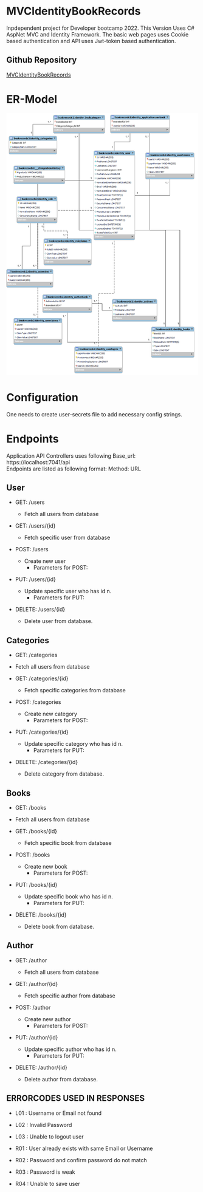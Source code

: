 # MVCIdentityBookRecords

Inpdependent project for Developer bootcamp 2022. This Version Uses C# AspNet MVC and Identity Framework. The basic web pages uses Cookie based authentication
and API uses Jwt-token based authentication.
## Github Repository
<a href="https://github.com/Lepito88/MVCIdentityBookRecords" >MVCIdentityBookRecords</a>
# ER-Model

<img src="./ER-Model.png" alt="ER-model"/>

# Configuration
One needs to create user-secrets file to add necessary config strings.
# Endpoints

Application API Controllers uses following Base_url: https://localhost:7041/api <br>
Endpoints are listed as following format: Method: URL
 ## User
 - GET: /users
   - Fetch all users from database
 - GET: /users/{id}
   - Fetch specific user from database
 - POST: /users
   - Create new user
     - Parameters for POST:

 - PUT: /users/{id}
   - Update specific user who has id n.
     - Parameters for PUT:
 - DELETE: /users/{id}
   - Delete user from database.
 ## Categories
  - GET: /categories
   - Fetch all users from database
 - GET: /categories/{id}
   - Fetch specific categories from database
 - POST: /categories
   - Create new category
     - Parameters for POST:

 - PUT: /categories/{id}
   - Update specific category who has id n.
     - Parameters for PUT:
 - DELETE: /categories/{id}
   - Delete category from database.
 ## Books
  - GET: /books
   - Fetch all users from database
 - GET: /books/{id}
   - Fetch specific book from database
 - POST: /books
   - Create new book
     - Parameters for POST:

 - PUT: /books/{id}
   - Update specific book who has id n.
     - Parameters for PUT:
 - DELETE: /books/{id}
   - Delete book from database.

 ## Author
 - GET: /author
   - Fetch all users from database
 - GET: /author/{id}
   - Fetch specific author from database
 - POST: /author
   - Create new author
     - Parameters for POST:

 - PUT: /author/{id}
   - Update specific author who has id n.
     - Parameters for PUT:
 - DELETE: /author/{id}
   - Delete author from database.



  ## ERRORCODES USED IN RESPONSES
  - L01 : Username or Email not found
  - L02 : Invalid Password
  - L03 : Unable to logout user

  - R01 : User already exists with same Email or Username
  - R02 : Password and confirm password do not match
  - R03 : Password is weak
  - R04 : Unable to save user